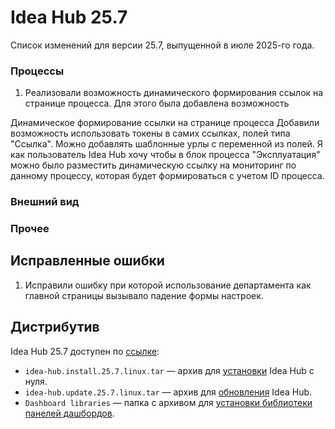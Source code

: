 # Idea Hub 25.7

Список изменений для версии 25.7, выпущенной в июле 2025-го года.

### Процессы

1. Реализовали возможность динамического формирования ссылок на странице процесса. Для этого была добавлена возможность 

Динамическое формирование ссылки на странице процесса
Добавили возможность использовать токены в самих ссылках, полей типа "Ссылка". Можно добавлять шаблонные урлы с переменной из полей. 
Я как пользователь Idea Hub хочу чтобы в блок процесса "Эксплуатация" можно было 
разместить динамическую ссылку на мониторинг по данному процессу, которая будет формироваться с учетом ID процесса. 

### Внешний вид 




### Прочее





## Исправленные ошибки

1. Исправили ошибку при которой использование департамента как главной страницы вызывало падение формы настроек.






## Дистрибутив

Idea Hub 25.7 доступен по [ссылке](https://disk.primo-rpa.ru/index.php/s/t9BHBjR6PP06Yax?path=%2FRelease%2FIdeaHub):

- `idea-hub.install.25.7.linux.tar` — архив для [установки](/idea-hub/installation/linux) Idea Hub с нуля.
- `idea-hub.update.25.7.linux.tar` — архив для [обновления](/idea-hub/installation/update) Idea Hub.
- `Dashboard libraries` — папка с архивом для [установки библиотеки панелей дашбордов](/idea-hub/installation/linux/panel-library).
